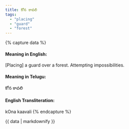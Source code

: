 ```yaml
---
title: కోన కావలి
tags:
  - "placing"
  - "guard"
  - "forest"
---
```


{% capture data %}
#### Meaning in English:
[Placing] a guard over a forest.
Attempting impossibilities.

#### Meaning in Telugu:
కోన కావలి

#### English Transliteration:
kOna kaavali
{% endcapture %}

<div class="notice">{{ data | markdownify }}</div>

